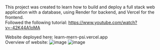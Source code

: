 This project was created to learn how to build and deploy a full stack web application with a database, using Render for backend, and Vercel for the frontend. <br>
Followed the following tutorial: https://www.youtube.com/watch?v=-42K44A1oMA <br>

Website deployed here: learn-mern-psi.vercel.app <br>
Overview of website: 
![image](https://github.com/user-attachments/assets/f683d813-fc7e-4091-b854-7f0b0ff3b818)
![image](https://github.com/user-attachments/assets/9b4d66e0-48c5-49a5-8540-2b5a3acf1a33)

